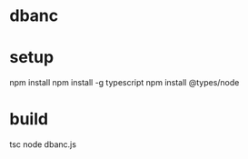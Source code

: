# dbanc

# setup
npm install
npm install -g typescript
npm install @types/node

# build
tsc
node dbanc.js
